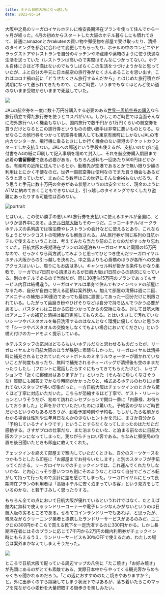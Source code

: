 ```yaml
---
title: ホテル日航大阪に引っ越した
date: 2021-05-14
---
```


大阪中之島のリーガロイヤルホテルに格安長期滞在プランを使って住んでから一ヶ月が経った。4月の初めからスタートした大阪のホテル暮らしにも慣れてきて、普通にamazonとかrakutenの買い物や郵便物を部屋で受け取ったり、清掃のタイミングを都合に合わせて変更してもらったり、ホテルの中のコンビニやドラッグストアやレストランを自分のキッチンや冷蔵庫や薬箱のように使う快適な生活を送っていた（レストランは高いので実際はそんなにつかってない）。ホテル自体にさほど不満はないのでもうしばらくこの生活をつづけようかなと思っていたが、ふと自分の手元に日本航空の旅行券がたくさんあることを思い出す。これはコロナ禍の前に「どうせたくさん旅行するんだから」とはじめた旅行積立が満期になって送られてきたもので、このご時世、いうまでもなくほとんど使い道のないまま受取からいままで死蔵していた。

![](https://photos.smugmug.com/photos/i-ptQQQ4r/0/2ad86e1e/X2/i-ptQQQ4r-X2.jpg)

JALの航空券を一度に数十万円分購入する必要のある[世界一周航空券の購入](/post/1595158202)なら旅行積立で得た旅行券を使うとコスパがいい。しかしこのご時世では当面そんなに海外旅行へいく機会もないし、国内旅行で数千円から1万円くらいの航空券を買うだけとなるとこの旅行券というものの使い勝手は非常に悪いものとなる。なぜならこの旅行券をつかって航空券を購入しても東京有楽町にしかないJALの市内カウンターか、飛行機に乗るときにしか行く機会のない空港のチケットカウンターでしか支払えない。JALへの郵送という手段も使えるが、支払いのたびに送付書をA4の紙に印刷して記入事項を埋めて封入し、それを航空券購入期限まで必着の**書留郵便**で送る必要がある。もちろん送料も一回あたり500円ほどかかる。有楽町の近所に住んでいるとか、勤務先が空港であるとかで無い限り少額の利用はとにかく不便なのだ。世界一周航空券は便利なのでまた買う機会もあるだろうと思っていたが、まぁ向こう数年はこの世界にそんな余裕もないだろう。そう思うと手元に数十万円の金券がある状態というのは安全でなく、現金のようにATMに納めておくこともできない以上、引っ越しのタイミングでなくしたり盗難にあったりする可能性は否めない。

![portrait](https://photos.smugmug.com/photos/i-qDddS2V/0/608b7727/X3/i-qDddS2V-X3.jpg)

とはいえ、この使い勝手の悪いJAL旅行券を支払いに使えるホテルが全国に、というか世界中にある。[ホテル日航大阪](https://www.hno.co.jp/)もその一つだ。ニッコーホテル/オークラホテルズの系列店では宿泊費やレストランの会計などに使えるとあり、これならちょうどサンクコストの呪縛からも解放される。JAL旅行券が同じ系列の日航ホテルで使えるということは、考えてみたら当たり前のことなのだがすっかり忘れていた。日航大阪の長期滞在プランの30連泊もリーガロイヤルと同額の15万円なので、せっかくなら両方試してみようと思ってひとつき住んだリーガロイヤルホテル大阪からの引っ越しを決めた。中之島よりも心斎橋のほうが各所への交通アクセスはいいし、周りにもお店は多い。キャンセル料が掛かる条件もかなり柔軟で、リーガでは7日前から請求されるが日航大阪は1日前からの請求になっている。別のホテルであるので当然だが、同じ30連泊15万円のプランであってもサービス内容は結構違う。リーガロイヤルは単身で住んでもツインベッドの部屋になるため、自分が自由に使える面積は案外狭い。加えて部屋の清掃は週に二回、アメニティの補充は30連泊であっても最初に設置してあった一回分だけに制限されている。したがって歯磨き粉やひげそりなどは自分で持ち込んでつかう必要があるし、バスタオルは三日から四日つかってからの交換になる。対して日航大阪はアメニティの補充と清掃は毎日実施してもらえる。とはいえさして汚れていないシーツやバスタオルを毎日洗濯するのはなんとなく環境に優しくないと思うので「シーツやバスタオルの交換をしなくてもよい場合においてください」という備え付けのカードをよく提示している。

ホテルスタッフの応対はどちらもいいホテルだなと思わせるものだったが、リーガロイヤルより日航大阪のほうが殊更に素晴らしかった。リーガロイヤルは清掃時に補充されるとされていたペットボトルのミネラルウォーターが置かれていないことが何度もあったり、無料で補充されるティーバッグが清掃後も空のままだったりしたし（フロントに電話したらすぐにもってきてもらえたけど）、レセプションで「近くに郵便局はありますか？」といった（そんなに珍しくなさそうな）質問にも回答までかなり時間がかかったりと、格式あるホテルのわりには慣れてないスタッフが多い印象だった。一方日航大阪はチェックインのときから驚くほど丁寧に対応いただいた。こちらが恐縮するほど丁寧で、ゲスト・リレーションというそうだが、初めて訪れたレセプションで開口一番に「内藤様、お待ちしておりました」と声をかけていただいたのには驚いた。予約客の少ないご時世だからというのもあるだろうが、到着予定時刻や予約名、もしかしたら名前からわかる場合は性別や生年月日なんかの少ないヒントかを元に、まさか自分から「予約しているナイトウです」ということすらなくなってしまったのはただただ感動する。さすがプロの仕事だな、また泊まりたいな、と泊まる前なのに日航大阪のファンになってしまった。我ながらチョロい客である。ちなみに郵便局の位置を後日聞いたときも即座に教えてくれた。

チェックインを終えて部屋まで案内していただくときも、自分のスーツケースをつかもうとしたら即座に「お部屋までお持ちいたします」と別のスタッフが手伝ってくださる。リーガロイヤルでのチェックインでは、これ運んでくれたりしないかな、と内心こっそり思いつつも別にそのようなことはなく自分でごろごろ転がして持って行ったので余計に差を感じてしまった。リーガロイヤルにとって長期滞在プランの利用者は「高級ホテルに安く泊まっている客」という見方をしているのかな、と若干さみしく思ったりする。

もちろん全ての点において日航大阪が優れているというわけではなく、たとえば館内に無料で使えるランドリーコーナーや電子レンジなんかがないというのは日航大阪の劣るところである。せめてコインランドリーでもあれば、と思ったが、残念ながらクリーニング業者と提携したランドリーサービスがあるのみだ。ユニクロの300円かそこらで買える靴下を一足洗濯するのに330円かかる。しかし長期滞在者にはそのプランに応じて7千円から2万円の館内利用券がチェックイン時にもらえるうえ、ランドリーサービスも30％OFFで使えるため、わたしの場合は案外まかなえてしまえそうだった。

![](https://photos.smugmug.com/photos/i-FXGKxSF/0/e68afeac/X3/i-FXGKxSF-X3.jpg)

ところで日航大阪で配っている周辺マップの凡例に「たこ焼き」「お好み焼き」が先頭にあるのがとても素敵である。実際日本中からやってくる観光客からめちゃくちゃ聞かれるのだろう。「この辺におすすめのたこ焼きやありますか？」と。外に出歩くのすら躊躇してしまう状況下ではあるが、落ち着いたらこのマップを見ながら小麦粉を大量摂取する街歩きを楽しみたい。
